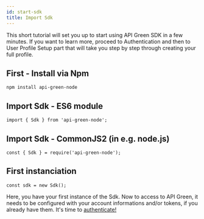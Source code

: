 ```yaml
---
id: start-sdk
title: Import Sdk
---
```


This short tutorial will set you up to start using API Green SDK in a few minutes. If you want to learn more, proceed to Authentication and then to User Profile Setup part that will take you step by step through creating your full profile.

## First - Install via Npm

```
npm install api-green-node
```

## Import Sdk - ES6 module

```
import { Sdk } from 'api-green-node';
```

## Import Sdk - CommonJS2 (in e.g. node.js)

```
const { Sdk } = require('api-green-node');
```

## First instanciation

```
const sdk = new Sdk();
```
Here, you have your first instance of the Sdk. Now to access to API Green, it needs to be configured with your account informations and/or tokens, if you already have them. It's time to [authenticate!](authentication.md)   
